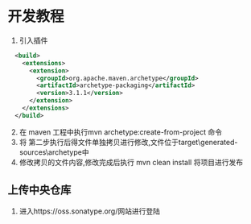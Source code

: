 # 开发教程
1. 引入插件
```xml
  <build>
    <extensions>
      <extension>
        <groupId>org.apache.maven.archetype</groupId>
        <artifactId>archetype-packaging</artifactId>
        <version>3.1.1</version>
      </extension>
    </extensions>
  </build>
```
2. 在 maven 工程中执行mvn archetype:create-from-project 命令
3. 将 第二步执行后得文件单独拷贝进行修改,文件位于target\generated-sources\archetype中
4. 修改拷贝的文件内容,修改完成后执行 mvn clean install 将项目进行发布


## 上传中央仓库
1. 进入https://oss.sonatype.org/网站进行登陆